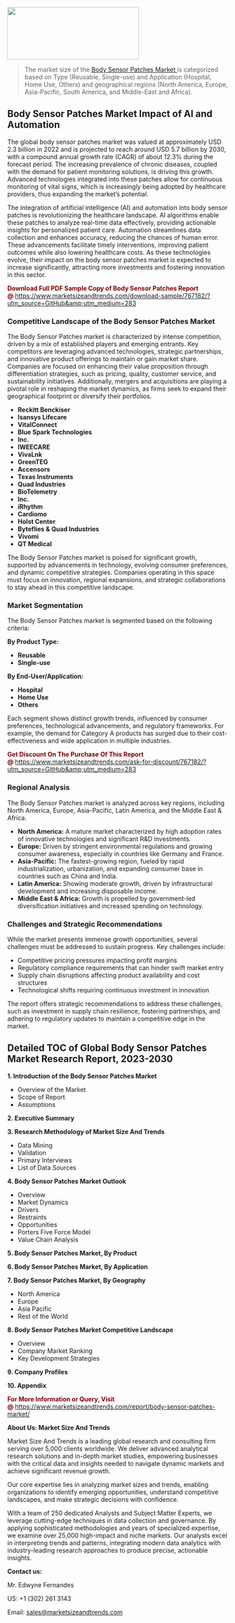 <img src="https://100x100musica.es/wp-content/uploads/2024/12/Verified-Market-Reports-4-300x120.jpg" alt="" width="300" height="120" class="alignnone size-medium wp-image-100382" /><blockquote><p>The market size of the <a href="https://www.marketsizeandtrends.com/download-sample/767182/?utm_source=GitHub&amp;utm_medium=283" target="_blank">Body Sensor Patches Market </a>is categorized based on Type (Reusable, Single-use) and Application (Hospital, Home Use, Others) and geographical regions (North America, Europe, Asia-Pacific, South America, and Middle-East and Africa).</p></blockquote><p><h2>Body Sensor Patches Market Impact of AI and Automation</h2><p>The global body sensor patches market was valued at approximately USD 2.3 billion in 2022 and is projected to reach around USD 5.7 billion by 2030, with a compound annual growth rate (CAGR) of about 12.3% during the forecast period. The increasing prevalence of chronic diseases, coupled with the demand for patient monitoring solutions, is driving this growth. Advanced technologies integrated into these patches allow for continuous monitoring of vital signs, which is increasingly being adopted by healthcare providers, thus expanding the market’s potential.</p><p>The integration of artificial intelligence (AI) and automation into body sensor patches is revolutionizing the healthcare landscape. AI algorithms enable these patches to analyze real-time data effectively, providing actionable insights for personalized patient care. Automation streamlines data collection and enhances accuracy, reducing the chances of human error. These advancements facilitate timely interventions, improving patient outcomes while also lowering healthcare costs. As these technologies evolve, their impact on the body sensor patches market is expected to increase significantly, attracting more investments and fostering innovation in this sector.</p></p><p><strong><span style="color: #800000;">Download Full PDF Sample Copy of Body Sensor Patches Report @</span>&nbsp;</strong><a href="https://www.marketsizeandtrends.com/download-sample/767182/?utm_source=GitHub&amp;utm_medium=283">https://www.marketsizeandtrends.com/download-sample/767182/?utm_source=GitHub&amp;utm_medium=283</a></p><h3>Competitive Landscape of the Body Sensor Patches Market</h3><p>The Body Sensor Patches market is characterized by intense competition, driven by a mix of established players and emerging entrants. Key competitors are leveraging advanced technologies, strategic partnerships, and innovative product offerings to maintain or gain market share. Companies are focused on enhancing their value proposition through differentiation strategies, such as pricing, quality, customer service, and sustainability initiatives. Additionally, mergers and acquisitions are playing a pivotal role in reshaping the market dynamics, as firms seek to expand their geographical footprint or diversify their portfolios.</p><p><strong><p><ul><li>Reckitt Benckiser </li><li> Isansys Lifecare </li><li> VitalConnect </li><li> Blue Spark Technologies </li><li> Inc. </li><li> IWEECARE </li><li> VivaLnk </li><li> GreenTEG </li><li> Accensors </li><li> Texas Instruments </li><li> Quad Industries </li><li> BioTelemetry </li><li> Inc. </li><li> iRhythm </li><li> Cardiomo </li><li> Holst Center </li><li> Byteflies & Quad Industries </li><li> Vivomi </li><li> QT Medical</p></li></ul></p></strong></p><p>The Body Sensor Patches market is poised for significant growth, supported by advancements in technology, evolving consumer preferences, and dynamic competitive strategies. Companies operating in this space must focus on innovation, regional expansions, and strategic collaborations to stay ahead in this competitive landscape.</p><h3>Market Segmentation</h3><p>The Body Sensor Patches market is segmented based on the following criteria:</p><p><strong>By Product Type:</strong></p><p><strong><p><ul><li>Reusable </li><li> Single-use</p></li></ul></p></strong></p><p><strong>By End-User/Application:</strong></p><p><strong><p><ul><li>Hospital </li><li> Home Use </li><li> Others</p></li></ul></p></strong></p><p>Each segment shows distinct growth trends, influenced by consumer preferences, technological advancements, and regulatory frameworks. For example, the demand for Category A products has surged due to their cost-effectiveness and wide application in multiple industries.</p><p><strong><span style="color: #800000;">Get Discount On The Purchase Of This Report @&nbsp;</span></strong><a href="https://www.marketsizeandtrends.com/ask-for-discount/767182/?utm_source=GitHub&amp;utm_medium=283">https://www.marketsizeandtrends.com/ask-for-discount/767182/?utm_source=GitHub&amp;utm_medium=283</a></p><h3>Regional Analysis</h3><p>The Body Sensor Patches market is analyzed across key regions, including North America, Europe, Asia-Pacific, Latin America, and the Middle East &amp; Africa.</p><ul><li><strong>North America:</strong> A mature market characterized by high adoption rates of innovative technologies and significant R&amp;D investments.</li><li><strong>Europe:</strong> Driven by stringent environmental regulations and growing consumer awareness, especially in countries like Germany and France.</li><li><strong>Asia-Pacific:</strong> The fastest-growing region, fueled by rapid industrialization, urbanization, and expanding consumer base in countries such as China and India.</li><li><strong>Latin America:</strong> Showing moderate growth, driven by infrastructural development and increasing disposable income.</li><li><strong>Middle East &amp; Africa:</strong> Growth is propelled by government-led diversification initiatives and increased spending on technology.</li></ul><h3>Challenges and Strategic Recommendations</h3><p>While the market presents immense growth opportunities, several challenges must be addressed to sustain progress. Key challenges include:</p><ul><li>Competitive pricing pressures impacting profit margins</li><li>Regulatory compliance requirements that can hinder swift market entry</li><li>Supply chain disruptions affecting product availability and cost structures</li><li>Technological shifts requiring continuous investment in innovation</li></ul><p>The report offers strategic recommendations to address these challenges, such as investment in supply chain resilience, fostering partnerships, and adhering to regulatory updates to maintain a competitive edge in the market.</p><h2>Detailed TOC of Global Body Sensor Patches Market Research Report, 2023-2030</h2><p><strong>1. Introduction of the Body Sensor Patches Market</strong></p><ul><li>Overview of the Market</li><li>Scope of Report</li><li>Assumptions&nbsp;</li></ul><p><strong>2. Executive Summary</strong></p><p><strong>3. Research Methodology of <strong>Market Size And Trends</strong></strong></p><ul><li>Data Mining</li><li>Validation</li><li>Primary Interviews</li><li>List of Data Sources&nbsp;</li></ul><p><strong>4. Body Sensor Patches Market Outlook</strong></p><ul><li>Overview</li><li>Market Dynamics</li><li>Drivers</li><li>Restraints</li><li>Opportunities</li><li>Porters Five Force Model</li><li>Value Chain Analysis&nbsp;</li></ul><p><strong>5. Body Sensor Patches Market, By Product</strong></p><p><strong>6. Body Sensor Patches Market, By Application</strong></p><p><strong>7. Body Sensor Patches Market, By Geography</strong></p><ul><li>North America</li><li>Europe</li><li>Asia Pacific</li><li>Rest of the World&nbsp;</li></ul><p><strong>8. Body Sensor Patches Market Competitive Landscape</strong></p><ul><li>Overview</li><li>Company Market Ranking</li><li>Key Development Strategies&nbsp;</li></ul><p><strong>9. Company Profiles</strong></p><p><strong>10. Appendix</strong></p><p><strong><span style="color: #800000;">For More Information or Query, Visit @&nbsp;</span></strong><a href="https://www.marketsizeandtrends.com/report/body-sensor-patches-market/">https://www.marketsizeandtrends.com/report/body-sensor-patches-market/</a></p><p></p><p><strong>About Us:&nbsp;Market Size And Trends</strong></p><p>Market Size And Trends&nbsp;is a leading global research and consulting firm serving over 5,000 clients worldwide. We deliver advanced analytical research solutions and in-depth market studies, empowering businesses with the critical data and insights needed to navigate dynamic markets and achieve significant revenue growth.</p><p>Our core expertise lies in analyzing market sizes and trends, enabling organizations to identify emerging opportunities, understand competitive landscapes, and make strategic decisions with confidence.</p><p>With a team of 250 dedicated Analysts and Subject Matter Experts, we leverage cutting-edge techniques in data collection and governance. By applying sophisticated methodologies and years of specialized expertise, we examine over 25,000 high-impact and niche markets. Our analysts excel in interpreting trends and patterns, integrating modern data analytics with industry-leading research approaches to produce precise, actionable insights.</p><p><strong>Contact us:</strong></p><p>Mr. Edwyne Fernandes</p><p>US: +1 (302) 261 3143</p><p>Email: <a href="mailto:sales@marketsizeandtrends.com">sales@marketsizeandtrends.com</a>&nbsp;</p>

